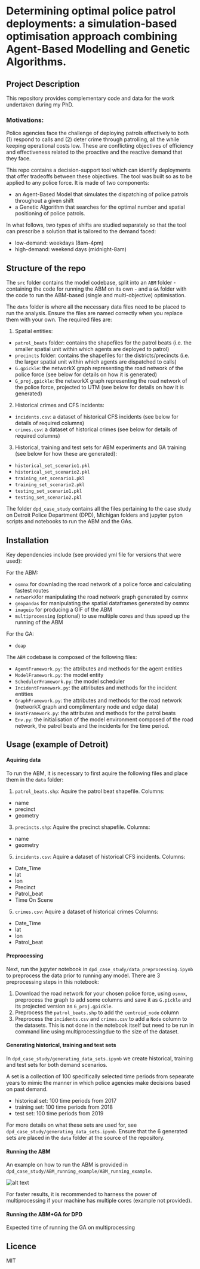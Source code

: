 # Determining optimal police patrol deployments: a simulation-based optimisation approach combining Agent-Based Modelling and Genetic Algorithms.


## Project Description

This repository provides complementary code and data for the work undertaken during my PhD.




### Motivations: 

Police agencies face the challenge of deploying patrols effectively to both (1) respond to calls and (2) deter crime through patrolling, all the while keeping operational costs low. These are conflicting objectives of efficiency and effectiveness related to the proactive and the reactive demand that they face.

This repo contains a decision-support tool which can identify deployments that offer tradeoffs between these objectives. The tool was built so as to be applied to any police force. It is made of two components:
- an Agent-Based Model that simulates the dispatching of police patrols throughout a given shift
- a Genetic Algorithm that searches for the optimal number and spatial positioning of police patrols.

<!---
- Why you used the technologies you used,
- Some of the challenges you faced and features you hope to implement in the future.
-->

In what follows, two types of shifts are studied separately so that the tool can prescribe a solution that is tailored to the demand faced:
-	low-demand: weekdays (8am-4pm)
- high-demand: weekend days (midnight-8am)


## Structure of the repo

The `src` folder contains the model codebase, split into an `ABM` folder - containing the code for running the ABM on its own - and a `GA` folder with the code to run the ABM-based (single and multi-objective) optimisation.

The `data` folder is where all the necessary data files need to be placed to run the analysis. Ensure the files are named correctly when you replace them with your own. The required files are:

1. Spatial entities:
- `patrol_beats` folder: contains the shapefiles for the patrol beats (i.e. the smaller spatial unit within which agents are deployed to patrol)
- `precincts` folder: contains the shapefiles for the districts/precincts (i.e. the larger spatial unit within which agents are dispatched to calls)
- `G.gpickle`: the networkX graph representing the road network of the police force (see below for details on how it is generated)
- `G_proj.gpickle`: the networkX graph representing the road network of the police force, projected to UTM (see below for details on how it is generated)

2. Historical crimes and CFS incidents:
- `incidents.csv`: a dataset of historical CFS incidents (see below for details of required columns)
- `crimes.csv`: a dataset of historical crimes (see below for details of required columns) 

3. Historical, training and test sets for ABM experiments and GA training (see below for how these are generated):
- `historical_set_scenario1.pkl`
- `historical_set_scenario2.pkl`
- `training_set_scenario1.pkl`
- `training_set_scenario2.pkl`
- `testing_set_scenario1.pkl`
- `testing_set_scenario2.pkl`

The folder `dpd_case_study` contains all the files pertaining to the case study on Detroit Police Department (DPD), Michigan folders and jupyter pyton scripts and notebooks to run the ABM and the GAs.


## Installation

Key dependencies include (see provided yml file for versions that were used):

For the ABM:
- `osmnx` for downlading the road network of a police force and calculating fastest routes
- `networkX`for manipulating the road network graph generated by osmnx
- `geopandas` for manipulating the spatial dataframes generated by osmnx
- `imageio` for producing a GIF of the ABM
- `multiprocessing` (optional) to use multiple cores and thus speed up the running of the ABM

For the GA:
- `deap`

The `ABM` codebase is composed of the following files:
- `AgentFramework.py`: the attributes and methods for the agent entities
- `ModelFramework.py`: the model entity
- `SchedulerFramework.py`: the model scheduler 
- `IncidentFramework.py`: the attributes and methods for the incident entities
- `GraphFramework.py`: the attributes and methods for the road network (networkX graph and complimentary node and edge data)
- `BeatFramework.py`: the attributes and methods for the patrol beats
- `Env.py`: the initialisation of the model environment composed of the road network, the patrol beats and the incidents for the time period.



## Usage (example of Detroit)

#### Aquiring data

To run the ABM, it is necessary to first aquire the following files and place them in the `data` folder: 

1. `patrol_beats.shp`: Aquire the patrol beat shapefile.
Columns:
  - name
  - precinct
  - geometry 
3. `precincts.shp`: Aquire the precinct shapefile.
Columns:
  - name
  - geometry
5. `incidents.csv`: Aquire a dataset of historical CFS incidents.
Columns:
  - Date_Time
  - lat
  - lon
  - Precinct
  - Patrol_beat
  - Time On Scene
5. `crimes.csv`: Aquire a dataset of historical crimes
Columns:
  - Date_Time
  - lat
  - lon
  - Patrol_beat


#### Preprocessing

Next, run the jupyter notebook in `dpd_case_study/data_preprocessing.ipynb` to preprocess the data prior to running any model. There are 3 preprocessing steps in this notebook:
1. Download the road network for your chosen police force, using `osmnx`, preprocess the graph to add some columns and save it as `G.pickle` and its projected version as `G_proj.gpickle`.
2. Preprocess the `patrol_beats.shp` to add the `centroid_node` column
3. Preprocess the `incidents.csv` and `crimes.csv` to add a `Node` column to the datasets. This is not done in the notebook itself but need to be run in command line using multiprocessingdue to the size of the dataset.

#### Generating historical, training and test sets

In `dpd_case_study/generating_data_sets.ipynb` we create historical, training and test sets for both demand scenarios. 

A set is a collection of 100 specifically selected time periods from sepearate years to mimic the manner in which police agencies make decisions based on past demand.
- historical set: 100 time periods from 2017
- training set: 100 time periods from 2018
- test set: 100 time periods from 2019

For more details on what these sets are used for, see `dpd_case_study/generating_data_sets.ipynb`.
Ensure that the 6 generated sets are placed in the `data` folder at the source of the repository.

#### Running the ABM

An example on how to run the ABM is provided in `dpd_case_study/ABM_running_example/ABM_running_example`.

![alt text](https://github.com/mednche/police-deployment-optimisation/blob/main/dpd_case_study/ABM_running_example/ABM_animation_gif/20_agents/20_steps.gif)

For faster results, it is recommended to harness the power of multiprocessing if your machine has multiple cores (example not provided). 


#### Running the ABM+GA for DPD


Expected time of running the GA on multiprocessing 


## Licence

MIT


